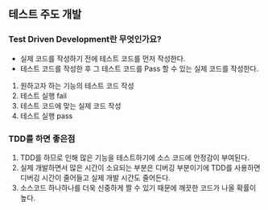 ## 테스트 주도 개발

### Test Driven Development란 무엇인가요?

- 실제 코드를 작성하기 전에 테스트 코드를 먼저 작성한다.
- 테스트 코드를 작성한 후 그 테스트 코드를 Pass 할 수 있는 실제 코드를 작성한다.

1. 원하고자 하는 기능의 테스트 코드 작성
2. 테스트 실행 fail
3. 테스트 코드에 맞는 실제 코드 작성
4. 테스트 실행 pass

### TDD를 하면 좋은점

1. TDD를 하므로 인해 많은 기능을 테스트하기에 소스 코드에 안정감이 부여된다.
2. 실제 개발하면서 많은 시간이 소요되는 부분은 디버깅 부분이기에 TDD를 사용하면 디버깅 시간이 줄어들고 실제 개발 시간도 줄어든다.
3. 소스코드 하나하나를 더욱 신중하게 짤 수 있기 때문에 깨끗한 코드가 나올 확률이 높다.